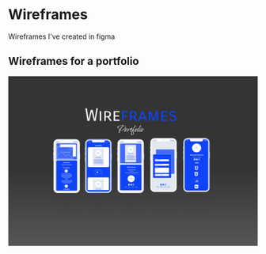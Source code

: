 # Wireframes 
Wireframes I've created in figma

## **Wireframes for a portfolio**
![This is an image](https://github.com/codercat123/Wireframes/blob/main/Portfolio%20-%20Wireframes-svg.png)
